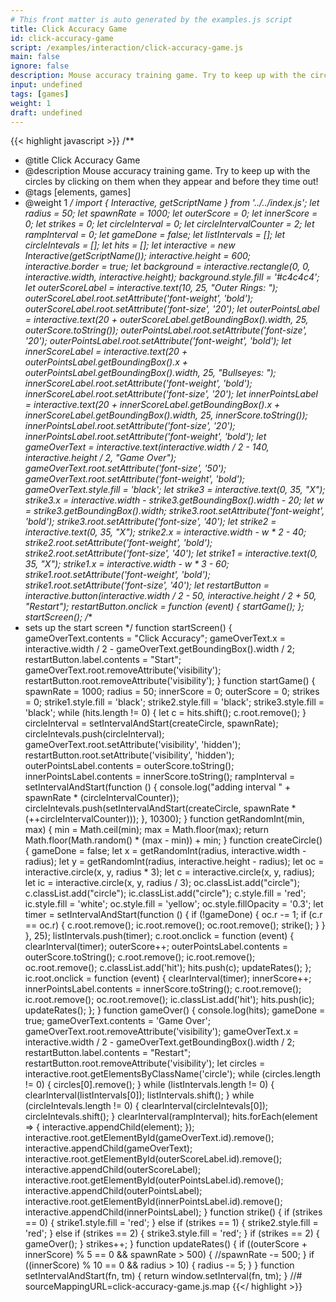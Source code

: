 ```yaml
---
# This front matter is auto generated by the examples.js script
title: Click Accuracy Game
id: click-accuracy-game
script: /examples/interaction/click-accuracy-game.js
main: false
ignore: false
description: Mouse accuracy training game. Try to keep up with the circles by clicking on them when they appear and before they time out!
input: undefined
tags: [games]
weight: 1
draft: undefined
---
```


{{< highlight javascript >}}
/**
* @title Click Accuracy Game
* @description Mouse accuracy training game. Try to keep up with the circles by clicking on them when they appear and before they time out!
* @tags [elements, games]
* @weight 1
*/
import { Interactive, getScriptName } from '../../index.js';
let radius = 50;
let spawnRate = 1000;
let outerScore = 0;
let innerScore = 0;
let strikes = 0;
let circleInterval = 0;
let circleIntervalCounter = 2;
let rampInterval = 0;
let gameDone = false;
let listIntervals = [];
let circleIntevals = [];
let hits = [];
let interactive = new Interactive(getScriptName());
interactive.height = 600;
interactive.border = true;
let background = interactive.rectangle(0, 0, interactive.width, interactive.height);
background.style.fill = '#c4c4c4';
let outerScoreLabel = interactive.text(10, 25, "Outer Rings: ");
outerScoreLabel.root.setAttribute('font-weight', 'bold');
outerScoreLabel.root.setAttribute('font-size', '20');
let outerPointsLabel = interactive.text(20 + outerScoreLabel.getBoundingBox().width, 25, outerScore.toString());
outerPointsLabel.root.setAttribute('font-size', '20');
outerPointsLabel.root.setAttribute('font-weight', 'bold');
let innerScoreLabel = interactive.text(20 + outerPointsLabel.getBoundingBox().x + outerPointsLabel.getBoundingBox().width, 25, "Bullseyes: ");
innerScoreLabel.root.setAttribute('font-weight', 'bold');
innerScoreLabel.root.setAttribute('font-size', '20');
let innerPointsLabel = interactive.text(20 + innerScoreLabel.getBoundingBox().x + innerScoreLabel.getBoundingBox().width, 25, innerScore.toString());
innerPointsLabel.root.setAttribute('font-size', '20');
innerPointsLabel.root.setAttribute('font-weight', 'bold');
let gameOverText = interactive.text(interactive.width / 2 - 140, interactive.height / 2, "Game Over");
gameOverText.root.setAttribute('font-size', '50');
gameOverText.root.setAttribute('font-weight', 'bold');
gameOverText.style.fill = 'black';
let strike3 = interactive.text(0, 35, "X");
strike3.x = interactive.width - strike3.getBoundingBox().width - 20;
let w = strike3.getBoundingBox().width;
strike3.root.setAttribute('font-weight', 'bold');
strike3.root.setAttribute('font-size', '40');
let strike2 = interactive.text(0, 35, "X");
strike2.x = interactive.width - w * 2 - 40;
strike2.root.setAttribute('font-weight', 'bold');
strike2.root.setAttribute('font-size', '40');
let strike1 = interactive.text(0, 35, "X");
strike1.x = interactive.width - w * 3 - 60;
strike1.root.setAttribute('font-weight', 'bold');
strike1.root.setAttribute('font-size', '40');
let restartButton = interactive.button(interactive.width / 2 - 50, interactive.height / 2 + 50, "Restart");
restartButton.onclick = function (event) {
    startGame();
};
startScreen();
/**
 * sets up the start screen
 */
function startScreen() {
    gameOverText.contents = "Click Accuracy";
    gameOverText.x = interactive.width / 2 - gameOverText.getBoundingBox().width / 2;
    restartButton.label.contents = "Start";
    gameOverText.root.removeAttribute('visibility');
    restartButton.root.removeAttribute('visibility');
}
function startGame() {
    spawnRate = 1000;
    radius = 50;
    innerScore = 0;
    outerScore = 0;
    strikes = 0;
    strike1.style.fill = 'black';
    strike2.style.fill = 'black';
    strike3.style.fill = 'black';
    while (hits.length != 0) {
        let c = hits.shift();
        c.root.remove();
    }
    circleInterval = setIntervalAndStart(createCircle, spawnRate);
    circleIntevals.push(circleInterval);
    gameOverText.root.setAttribute('visibility', 'hidden');
    restartButton.root.setAttribute('visibility', 'hidden');
    outerPointsLabel.contents = outerScore.toString();
    innerPointsLabel.contents = innerScore.toString();
    rampInterval = setIntervalAndStart(function () {
        console.log("adding interval " + spawnRate * (circleIntervalCounter));
        circleIntevals.push(setIntervalAndStart(createCircle, spawnRate * (++circleIntervalCounter)));
    }, 10300);
}
function getRandomInt(min, max) {
    min = Math.ceil(min);
    max = Math.floor(max);
    return Math.floor(Math.random() * (max - min)) + min;
}
function createCircle() {
    gameDone = false;
    let x = getRandomInt(radius, interactive.width - radius);
    let y = getRandomInt(radius, interactive.height - radius);
    let oc = interactive.circle(x, y, radius * 3);
    let c = interactive.circle(x, y, radius);
    let ic = interactive.circle(x, y, radius / 3);
    oc.classList.add("circle");
    c.classList.add("circle");
    ic.classList.add("circle");
    c.style.fill = 'red';
    ic.style.fill = 'white';
    oc.style.fill = 'yellow';
    oc.style.fillOpacity = '0.3';
    let timer = setIntervalAndStart(function () {
        if (!gameDone) {
            oc.r -= 1;
            if (c.r == oc.r) {
                c.root.remove();
                ic.root.remove();
                oc.root.remove();
                strike();
            }
        }
    }, 25);
    listIntervals.push(timer);
    c.root.onclick = function (event) {
        clearInterval(timer);
        outerScore++;
        outerPointsLabel.contents = outerScore.toString();
        c.root.remove();
        ic.root.remove();
        oc.root.remove();
        c.classList.add('hit');
        hits.push(c);
        updateRates();
    };
    ic.root.onclick = function (event) {
        clearInterval(timer);
        innerScore++;
        innerPointsLabel.contents = innerScore.toString();
        c.root.remove();
        ic.root.remove();
        oc.root.remove();
        ic.classList.add('hit');
        hits.push(ic);
        updateRates();
    };
}
function gameOver() {
    console.log(hits);
    gameDone = true;
    gameOverText.contents = 'Game Over';
    gameOverText.root.removeAttribute('visibility');
    gameOverText.x = interactive.width / 2 - gameOverText.getBoundingBox().width / 2;
    restartButton.label.contents = "Restart";
    restartButton.root.removeAttribute('visibility');
    let circles = interactive.root.getElementsByClassName('circle');
    while (circles.length != 0) {
        circles[0].remove();
    }
    while (listIntervals.length != 0) {
        clearInterval(listIntervals[0]);
        listIntervals.shift();
    }
    while (circleIntevals.length != 0) {
        clearInterval(circleIntevals[0]);
        circleIntevals.shift();
    }
    clearInterval(rampInterval);
    hits.forEach(element => {
        interactive.appendChild(element);
    });
    interactive.root.getElementById(gameOverText.id).remove();
    interactive.appendChild(gameOverText);
    interactive.root.getElementById(outerScoreLabel.id).remove();
    interactive.appendChild(outerScoreLabel);
    interactive.root.getElementById(outerPointsLabel.id).remove();
    interactive.appendChild(outerPointsLabel);
    interactive.root.getElementById(innerPointsLabel.id).remove();
    interactive.appendChild(innerPointsLabel);
}
function strike() {
    if (strikes == 0) {
        strike1.style.fill = 'red';
    }
    else if (strikes == 1) {
        strike2.style.fill = 'red';
    }
    else if (strikes == 2) {
        strike3.style.fill = 'red';
    }
    if (strikes == 2) {
        gameOver();
    }
    strikes++;
}
function updateRates() {
    if ((outerScore + innerScore) % 5 == 0 && spawnRate > 500) {
        //spawnRate -= 500;
    }
    if ((innerScore) % 10 == 0 && radius > 10) {
        radius -= 5;
    }
}
function setIntervalAndStart(fn, tm) {
    return window.setInterval(fn, tm);
}
//# sourceMappingURL=click-accuracy-game.js.map
{{</ highlight >}}

